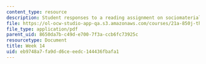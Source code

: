 ```yaml
---
content_type: resource
description: Student responses to a reading assignment on sociomaterial re(con)figurations.
file: https://ol-ocw-studio-app-qa.s3.amazonaws.com/courses/21a-850j-the-anthropology-of-cybercultures-spring-2009/eb9748a7fa9dd6ceeedc144436fbafa1_MIT21A_850Js09_week14.pdf
file_type: application/pdf
parent_uid: 8650da7b-c49d-e700-7f3a-ccb6fc73925c
resourcetype: Document
title: Week 14
uid: eb9748a7-fa9d-d6ce-eedc-144436fbafa1
---
```

